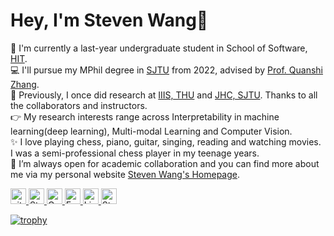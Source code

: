 # Hey, I'm Steven Wang👋
🍻 I'm currently a last-year undergraduate student in School of Software, [HIT](http://en.hit.edu.cn/).   
💻 I'll pursue my MPhil degree in [SJTU](https://en.sjtu.edu.cn/) from 2022, advised by [Prof. Quanshi Zhang](http://qszhang.com/).  
📘 Previously, I once did research at [IIIS, THU](https://iiis.tsinghua.edu.cn/en/) and [JHC, SJTU](https://jhc.sjtu.edu.cn/).  Thanks to all the collaborators and instructors.  
👉 My research interests range across Interpretability in machine learning(deep learning), Multi-modal Learning and Computer Vision.  
✨ I love playing chess, piano, guitar, singing, reading and watching movies. I was a semi-professional chess player in my teenage years.  
🚀 I’m always open for academic collaboration and you can find more about me via my personal website [Steven Wang's Homepage](https://gszfwsb.github.io/).
<!-- 
<p align="left">
<img align="left" src="https://github-readme-stats.vercel.app/api?username=gszfwsb&show_icons=true&icon_color=CE1D2D&text_color=718096&bg_color=ffffff&hide_title=true" /></p> -->

<p> 
  <a href="https://github.com/gszfwsb?tab=followers"> <img src="https://img.shields.io/github/followers/gszfwsb?label=Followers&style=plastic" height="25px" alt="github follow" /> </a>
  <a href="https://gszfwsb.github.io/"> <img src="https://img.shields.io/badge/homepage-3875B7.svg?labelColor=21438A&style=plastic" height="25px" alt="Steven Wang">
  <a href="https://scholar.google.com/citations?user=viFDWtwAAAAJ"><img src="https://img.shields.io/badge/scholar-4385FE.svg?&style=plastic&logo=google-scholar&logoColor=white" alt="Google Scholar" height="25px"> </a>
  <a href="mailto:181110315@stu.hit.edu"> <img src="https://img.shields.io/badge/gmail-%23D14836.svg?&style=plastic&logo=gmail&logoColor=white" height="25px" alt="Email">
  <a href="https://www.linkedin.cn/injobs/in/gszfwsb/"><img src="https://img.shields.io/badge/linkedin-006CAC.svg?&style=plastic&logo=linkedin&logoColor=white" height="25px" alt="LinkedIn"> </a>
  <a href="https://twitter.com/ShaoboWang6"> <img src="https://img.shields.io/twitter/follow/ShaoboWang6?color=%23f&logo=twitter&style=plastic"  height="25px" alt="Steven Wang's Twitter"> </a>

<!--   <a href="https://www.zhihu.com/people/gszfwsb"><img src="https://img.shields.io/badge/知乎-0079FF.svg?style=plastic&logo=zhihu&logoColor=white" height="25px" alt="知乎"></a>
  <a href="https://hangzhang.org/cvHangZhang/cvHangZhang.pdf"> <img src="https://img.shields.io/badge/-CV-black?style=plastic" height="25px"> </a> -->
</p> 

<!-- <table width="100%" border="0" cellspacing="15" cellpadding="0">
<tbody>
  <tr>
    <td width="15%">
        <a href="https://hangzhang.org/files/Hang.jpeg"><img alt="Hang Zhang" src="https://hangzhang.org/files/Hang.jpeg" width="160" border="1"></a>
    </td>
    <td>
    <p> 
        I am Hang Zhang  (<span lang="zh-cn">张航</span>), a <span property="tittle">Research Scientist<span> 
        at <span property="affiliation">Facebook</span>.
        Before joining FB, I also worked/interned with Amazon and NVIDIA. 
        I received my PhD at <a href="http://www.rutgers.edu/">Rutgers University</a> in 2017,
        advised by <a href="http://eceweb1.rutgers.edu/vision/dana.html"> Prof. Kristin Dana</a>. 
        I recieved my bachelor degree at 
        <a href="http://www.seu.edu.cn/english/main.htm"> Southeast University 
        (Nanjing, China)</a> in 2013. <br>
    </p>
    </td>
    <td width="45%">
        <p align="left"> <img src="https://github-readme-stats.vercel.app/api?username=zhanghang1989&show_icons=true&include_all_commits=true&count_private=true" alt="zhanghang1989" /> </p>
    </td>
   </tr>
</tbody>
</table> -->

[![trophy](https://github-profile-trophy.vercel.app/?username=gszfwsb)](https://github.com/ryo-ma/github-profile-trophy)



